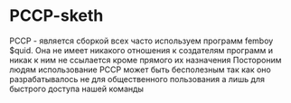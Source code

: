# PCCP-sketh

PCCP - является сборкой всех часто используем программ femboy $quid.
Она не имеет никакого отношения к создателям программ и никак к ним не ссылается кроме прямого их назначения
Постороним людям использование PCCP может быть бесполезным так как оно разрабатывалось не для общественного пользования а лишь для быстрого доступа нашей команды
